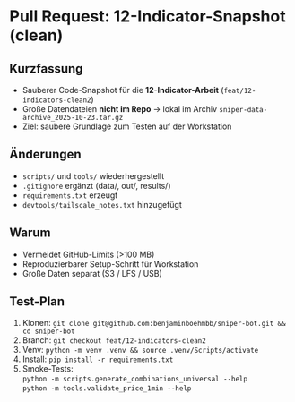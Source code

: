 # Pull Request: 12-Indicator-Snapshot (clean)

## Kurzfassung
- Sauberer Code-Snapshot für die **12-Indicator-Arbeit** (`feat/12-indicators-clean2`)
- Große Datendateien **nicht im Repo** → lokal im Archiv `sniper-data-archive_2025-10-23.tar.gz`
- Ziel: saubere Grundlage zum Testen auf der Workstation

## Änderungen
- `scripts/` und `tools/` wiederhergestellt
- `.gitignore` ergänzt (data/, out/, results/)
- `requirements.txt` erzeugt
- `devtools/tailscale_notes.txt` hinzugefügt

## Warum
- Vermeidet GitHub-Limits (>100 MB)
- Reproduzierbarer Setup-Schritt für Workstation
- Große Daten separat (S3 / LFS / USB)

## Test-Plan
1. Klonen: `git clone git@github.com:benjaminboehmbb/sniper-bot.git && cd sniper-bot`
2. Branch: `git checkout feat/12-indicators-clean2`
3. Venv: `python -m venv .venv && source .venv/Scripts/activate`
4. Install: `pip install -r requirements.txt`
5. Smoke-Tests:  
   `python -m scripts.generate_combinations_universal --help`  
   `python -m tools.validate_price_1min --help`

